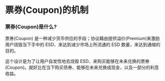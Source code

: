 # 票券(Coupon)的机制

### 票券(Coupon)是什么?

票券(Coupon) 是一种减少货币供应的手段；协议藉由提供溢价(Premium)来激励用户烧毁当下手中的 ESD、来达到减少市场上所流通的 ESD 数量，来达到通缩的目的。

这个设计是为了让用户自发性地去烧毁 ESD、来购买能够在未来兑换的票券(Coupon)。就好比在当下购买债券、能够在未来兑换成现金，以及一部分的利息收益。
